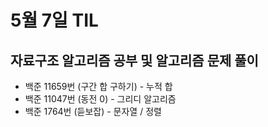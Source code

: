 # 5월 7일 TIL

## 자료구조 알고리즘 공부 및 알고리즘 문제 풀이
- 백준 11659번 (구간 합 구하기) - 누적 합
- 백준 11047번 (동전 0) - 그리디 알고리즘
- 백준 1764번 (듣보잡) - 문자열 / 정렬